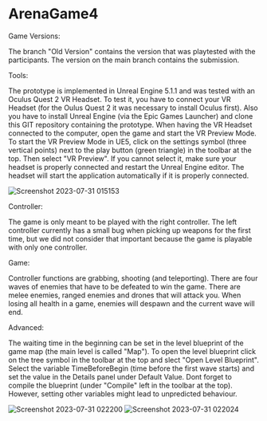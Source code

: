 # ArenaGame4

Game Versions:

The branch "Old Version" contains the version that was playtested with the participants. 
The version on the main branch contains the submission.

Tools:

The prototype is implemented in Unreal Engine 5.1.1 and was tested with an Oculus Quest 2 VR Headset.
To test it, you have to connect your VR Headset (for the Oulus Quest 2 it was necessary to install Oculus first).
Also you have to install Unreal Engine (via the Epic Games Launcher) and clone this GIT repository containing the prototype.
When having the VR Headset connected to the computer, open the game and start the VR Preview Mode.
To start the VR Preview Mode in UE5, click on the settings symbol (three vertical points) next to the play button (green triangle) in the toolbar at the top.
Then select "VR Preview". If you cannot select it, make sure your headset is properly connected and restart the Unreal Engine editor.
The headset will start the application automatically if it is properly connected.

![Screenshot 2023-07-31 015153](https://github.com/MilosDenck/ArenaGame4/assets/132711859/3801427f-4221-4aee-8a19-94ac3ec7359b)

Controller:

The game is only meant to be played  with the right controller. The left controller currently has a small bug when picking up weapons for the first time, 
but we did not consider that important because the game is playable with only one controller.

Game:

Controller functions are grabbing, shooting (and teleporting). 
There are four waves of enemies that have to be defeated to win the game. 
There are melee enemies, ranged enemies and drones that will attack you.
When losing all health in a game, enemies will despawn and the current wave will end.

Advanced:

The waiting time in the beginning can be set in the level blueprint of the game map (the main level is called "Map").
To open the level blueprint click on the tree symbol in the toolbar at the top and slect "Open Level Blueprint".
Select the variable TimeBeforeBegin (time before the first wave starts) and set the value in the Details panel under Default Value.
Dont forget to compile the blueprint (under "Compile" left in the toolbar at the top).
However, setting other variables might lead to unpredicted behaviour.

![Screenshot 2023-07-31 022200](https://github.com/MilosDenck/ArenaGame4/assets/132711859/e45a4080-5362-46d9-baac-2c44427a1fb3)
![Screenshot 2023-07-31 022024](https://github.com/MilosDenck/ArenaGame4/assets/132711859/ad2f39fa-6742-4ea1-b251-ca820e6e27c3)
